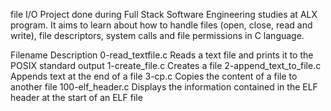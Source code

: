 file I/O
Project done during Full Stack Software Engineering studies at ALX program. It aims to learn about how to handle files (open, close, read and write), file descriptors, system calls and file permissions in C language.

Filename	             Description
0-read_textfile.c	    Reads a text file and prints it to the POSIX standard output
1-create_file.c	        Creates a file
2-append_text_to_file.c	Appends text at the end of a file
3-cp.c	                Copies the content of a file to another file
100-elf_header.c	    Displays the information contained in the ELF header at the start of an ELF file